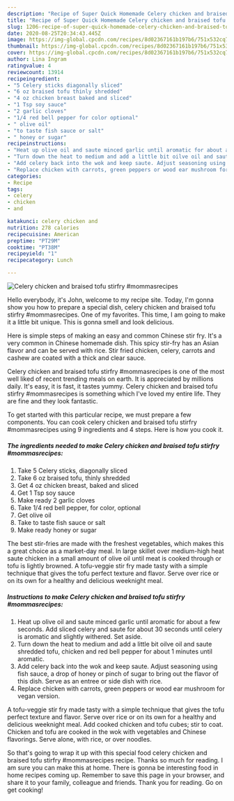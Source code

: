 ```yaml
---
description: "Recipe of Super Quick Homemade Celery chicken and braised tofu stirfry #mommasrecipes"
title: "Recipe of Super Quick Homemade Celery chicken and braised tofu stirfry #mommasrecipes"
slug: 1206-recipe-of-super-quick-homemade-celery-chicken-and-braised-tofu-stirfry-mommasrecipes
date: 2020-08-25T20:34:43.445Z
image: https://img-global.cpcdn.com/recipes/8d02367161b197b6/751x532cq70/celery-chicken-and-braised-tofu-stirfry-mommasrecipes-recipe-main-photo.jpg
thumbnail: https://img-global.cpcdn.com/recipes/8d02367161b197b6/751x532cq70/celery-chicken-and-braised-tofu-stirfry-mommasrecipes-recipe-main-photo.jpg
cover: https://img-global.cpcdn.com/recipes/8d02367161b197b6/751x532cq70/celery-chicken-and-braised-tofu-stirfry-mommasrecipes-recipe-main-photo.jpg
author: Lina Ingram
ratingvalue: 4
reviewcount: 13914
recipeingredient:
- "5 Celery sticks diagonally sliced"
- "6 oz braised tofu thinly shredded"
- "4 oz chicken breast baked and sliced"
- "1 Tsp soy sauce"
- "2 garlic cloves"
- "1/4 red bell pepper for color optional"
- " olive oil"
- "to taste fish sauce or salt"
- " honey or sugar"
recipeinstructions:
- "Heat up olive oil and saute minced garlic until aromatic for about a few seconds. Add sliced celery and saute for about 30 seconds until celery is aromatic and slightly withered. Set aside."
- "Turn down the heat to medium and add a little bit oilve oil and saute shredded tofu, chicken and red bell pepper for about 1 minutes until aromatic."
- "Add celery back into the wok and keep saute. Adjust seasoning using fish sauce, a drop of honey or pinch of sugar to bring out the flavor of this dish. Serve as an entree or side dish with rice."
- "Replace chicken with carrots, green peppers or wood ear mushroom for vegan version."
categories:
- Recipe
tags:
- celery
- chicken
- and

katakunci: celery chicken and 
nutrition: 278 calories
recipecuisine: American
preptime: "PT29M"
cooktime: "PT38M"
recipeyield: "1"
recipecategory: Lunch

---
```



![Celery chicken and braised tofu stirfry #mommasrecipes](https://img-global.cpcdn.com/recipes/8d02367161b197b6/751x532cq70/celery-chicken-and-braised-tofu-stirfry-mommasrecipes-recipe-main-photo.jpg)

Hello everybody, it's John, welcome to my recipe site. Today, I'm gonna show you how to prepare a special dish, celery chicken and braised tofu stirfry #mommasrecipes. One of my favorites. This time, I am going to make it a little bit unique. This is gonna smell and look delicious.

Here is simple steps of making an easy and common Chinese stir fry. It&#39;s a very common in Chinese homemade dish. This spicy stir-fry has an Asian flavor and can be served with rice. Stir fried chicken, celery, carrots and cashew are coated with a thick and clear sauce.

Celery chicken and braised tofu stirfry #mommasrecipes is one of the most well liked of recent trending meals on earth. It is appreciated by millions daily. It's easy, it is fast, it tastes yummy. Celery chicken and braised tofu stirfry #mommasrecipes is something which I've loved my entire life. They are fine and they look fantastic.


To get started with this particular recipe, we must prepare a few components. You can cook celery chicken and braised tofu stirfry #mommasrecipes using 9 ingredients and 4 steps. Here is how you cook it.

<!--inarticleads1-->

##### The ingredients needed to make Celery chicken and braised tofu stirfry #mommasrecipes:

1. Take 5 Celery sticks, diagonally sliced
1. Take 6 oz braised tofu, thinly shredded
1. Get 4 oz chicken breast, baked and sliced
1. Get 1 Tsp soy sauce
1. Make ready 2 garlic cloves
1. Take 1/4 red bell pepper, for color, optional
1. Get  olive oil
1. Take to taste fish sauce or salt
1. Make ready  honey or sugar


The best stir-fries are made with the freshest vegetables, which makes this a great choice as a market-day meal. In large skillet over medium-high heat saute chicken in a small amount of olive oil until meat is cooked through or tofu is lightly browned. A tofu-veggie stir fry made tasty with a simple technique that gives the tofu perfect texture and flavor. Serve over rice or on its own for a healthy and delicious weeknight meal. 

<!--inarticleads2-->

##### Instructions to make Celery chicken and braised tofu stirfry #mommasrecipes:

1. Heat up olive oil and saute minced garlic until aromatic for about a few seconds. Add sliced celery and saute for about 30 seconds until celery is aromatic and slightly withered. Set aside.
1. Turn down the heat to medium and add a little bit oilve oil and saute shredded tofu, chicken and red bell pepper for about 1 minutes until aromatic.
1. Add celery back into the wok and keep saute. Adjust seasoning using fish sauce, a drop of honey or pinch of sugar to bring out the flavor of this dish. Serve as an entree or side dish with rice.
1. Replace chicken with carrots, green peppers or wood ear mushroom for vegan version.


A tofu-veggie stir fry made tasty with a simple technique that gives the tofu perfect texture and flavor. Serve over rice or on its own for a healthy and delicious weeknight meal. Add cooked chicken and tofu cubes; stir to coat. Chicken and tofu are cooked in the wok with vegetables and Chinese flavorings. Serve alone, with rice, or over noodles. 

So that's going to wrap it up with this special food celery chicken and braised tofu stirfry #mommasrecipes recipe. Thanks so much for reading. I am sure you can make this at home. There is gonna be interesting food in home recipes coming up. Remember to save this page in your browser, and share it to your family, colleague and friends. Thank you for reading. Go on get cooking!
